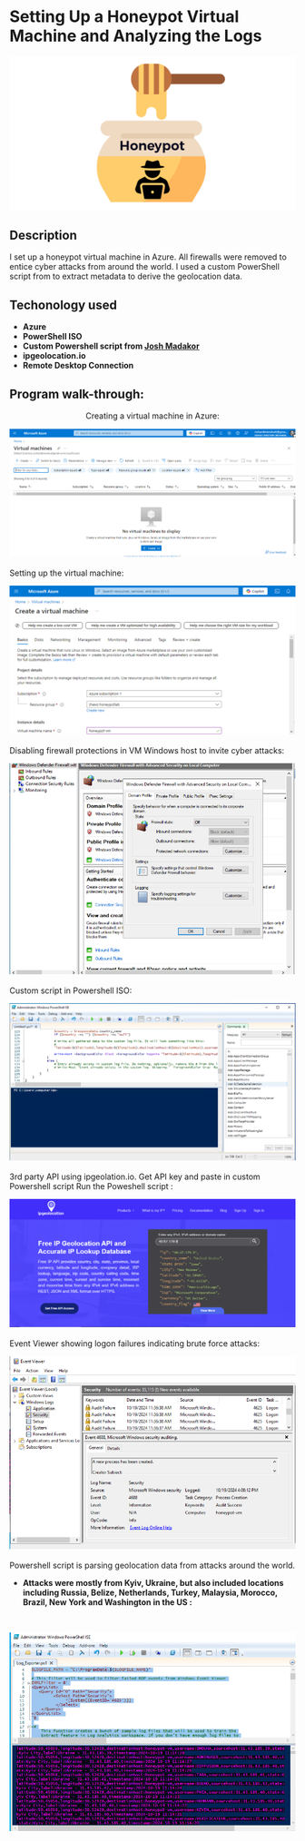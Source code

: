 <h1>Setting Up a Honeypot Virtual Machine and Analyzing the Logs</h1>

![](https://github.com/rbrianshutt/honeypot_virtual_machine/blob/main/images/honeypot.png)

<h2>Description</h2>
I set up a honeypot virtual machine in Azure.  All firewalls were removed to entice cyber attacks from around the world. I used a custom PowerShell script from to extract metadata to derive the geolocation data.   
<br />

<h2>Techonology used</h2>

- <b>Azure</b> 
- <b>PowerShell ISO</b>
- <b>Custom Powershell script from [Josh Madakor](https://github.com/joshmadakor1/Sentinel-Lab/blob/main/Custom_Security_Log_Exporter.ps1)</b>
- <b>ipgeolocation.io</b>
- <b>Remote Desktop Connection</b>

<h2>Program walk-through:</h2>

<p align="center">
Creating a virtual machine in Azure:  <br/>
 
![](https://github.com/rbrianshutt/honeypot_virtual_machine/blob/main/images/create_virtual_machine.PNG)
<br />
<br />
Setting up the virtual machine:  <br/>

![](https://github.com/rbrianshutt/honeypot_virtual_machine/blob/main/images/setup_virtual_machine.PNG)
<br />
<br />
Disabling firewall protections in VM Windows host to invite cyber attacks:  <br/>

![](https://github.com/rbrianshutt/honeypot_virtual_machine/blob/main/images/disable_fireware.PNG)
<br />
<br />
Custom script in Powershell ISO:  <br/>

![](https://github.com/rbrianshutt/honeypot_virtual_machine/blob/main/images/script_security_log_powershell.PNG)
<br />
<br />
3rd party API using ipgeolation.io.  Get API key and paste in custom Powershell script  Run the Poweshell script :  <br/>

![](https://github.com/rbrianshutt/honeypot_virtual_machine/blob/main/images/ipgeolocation.PNG)
<br />
<br />
Event Viewer showing logon failures indicating brute force attacks:  <br/>

![](https://github.com/rbrianshutt/honeypot_virtual_machine/blob/main/images/event_viewer.PNG)
<br />
<br />
Powershell script is parsing geolocation data from attacks around the world.  
- <b>Attacks were mostly from Kyiv, Ukraine, but also included locations including Russia, Belize, Netherlands, Turkey, Malaysia, Morocco, Brazil, New York and Washington in the US : </b>
<br/>

![](https://github.com/rbrianshutt/honeypot_virtual_machine/blob/main/images/powershell_script_parsing_data.PNG)

</p>

<!--
 ```diff
- text in red
+ text in green
! text in orange
# text in gray
@@ text in purple (and bold)@@
```
--!>
